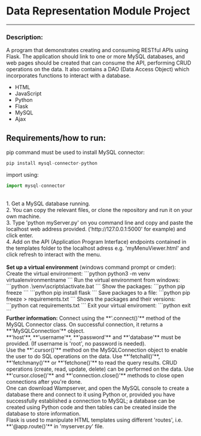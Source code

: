 # Data Representation Module Project 
---
### Description:
A program that demonstrates creating and consuming RESTful APIs using Flask. The application should link to one or more MySQL databases, and web pages should be created that can consume the API, performing CRUD operations on the data. It also contains a DAO (Data Access Object) which incorporates functions to interact with a database.
- HTML
- JavaScript
- Python
- Flask 
- MySQL 
- Ajax

## Requirements/how to run:
pip command must be used to install MySQL connector: 
```python 
pip install mysql-connector-python
```
import using:  
```python 
import mysql-connector
```
<br>
1. Get a MySQL database running.<br>
2. You can copy the relevant files, or clone the repository and run it on your own machine.<br>
3. Type 'python myServer.py' on you command line and copy and paste the localhost web address provided. ('http://127.0.0.1:5000' for example) and click enter.<br>
4. Add on the API (Application Program Interface) endpoints contained in the templates folder to the localhost adress e.g. 'myMenuViewer.html' and click refresh to interact with the menu.<br>
<br>
<b>Set up a virtual environment</b> (windows command prompt or cmder):
<br>
Create the virtual environment:
```python
python3 -m venv virtualenvironmentname
```
Run the virtual environment from windows:
```python
.\venv\scripts\activate.bat
```
Show the packages:
```python
pip freeze
```
```python
pip install flask
```
Save packages to a file:
```python
pip freeze > requirements.txt
```
Shows the packages and their versions:
```python
cat requirements.txt
```
Exit your virtual enviroment:
```python
exit
```
<br>
<b>Further information:</b>
Connect using the **'.connect()'** method of the MySQL Connector class. On successful connection, it returns a **'MySQLConnection'** object.<br>
**'host'**, **'username'**, **'password'** and **'database'** must be provided. (If username is 'root', no password is needed).
<br>
Use the **'.cursor()'** method on the MySQLConnection object to enable the user to do SQL operations on the data.
Use **'fetchall()'**, **'fetchmany()'** or **'fetchone()'** to read the query results.
CRUD operations (create, read, update, delete) can be performed on the data.
Use **'cursor.close()'** and **'connection.close()'** methods to close open connections after you're done.
<br>
One can download Wampserver, and open the MySQL console to create a database there and connect to it using Python or, provided you have successfully established a connection to MySQL; a database can be created using Python code and then tables can be created inside the database to store information.
<br>
Flask is used to manipulate HTML templates using different 'routes', i.e. **'@app.route()'** in 'myserver.py' file.


                        
